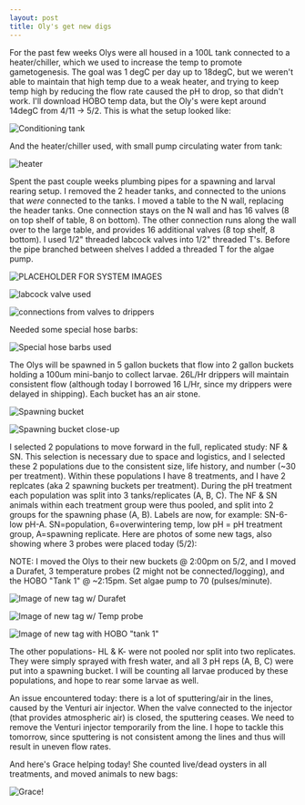 ```yaml
---
layout: post
title: Oly's get new digs
---
```


For the past few weeks Olys were all  housed in a 100L tank connected to a heater/chiller, which we used to increase the temp to promote gametogenesis. The goal was 1 degC per day up to 18degC, but we weren't able to maintain that high temp due to a weak heater, and trying to keep temp high by reducing the flow rate caused the pH to drop, so that didn't work.  I'll download HOBO temp data, but the Oly's were kept around 14degC from 4/11 -> 5/2. This is what the setup looked like: 

![Conditioning tank](https://github.com/laurahspencer/O.lurida_Stress/blob/master/Images/2017-04-11-Conditioning-setup.JPG?raw=true)

And the heater/chiller used, with small pump circulating water from tank: 

![heater](https://github.com/laurahspencer/O.lurida_Stress/blob/master/Images/2017-04-11-Conditioning-heater.JPG?raw=true)

Spent the past couple weeks plumbing pipes for a spawning and larval rearing setup.  I removed the 2 header tanks, and connected to the unions that _were_ connected to the tanks.  I moved a table to the N wall, replacing the header tanks. One connection stays on the N wall and has 16 valves (8 on top shelf of table, 8 on bottom).  The other connection runs along the wall over to the large table, and provides 16 additional valves (8 top shelf, 8 bottom).  I used 1/2" threaded labcock valves into 1/2" threaded T's.  Before the pipe branched between shelves I added a threaded T for the algae pump. 

![PLACEHOLDER FOR SYSTEM IMAGES]()

![labcock valve used](https://github.com/laurahspencer/O.lurida_Stress/blob/master/Images/2017-05-02-spawning-setup0.JPG?raw=true)

![connections from valves to drippers](https://github.com/laurahspencer/O.lurida_Stress/blob/master/Images/2017-05-02-spawning-setup2.JPG?raw=true)

Needed some special hose barbs:

![Special hose barbs used](https://github.com/laurahspencer/O.lurida_Stress/blob/master/Images/2017-05-02-spawning-setup3.JPG?raw=true)

The Olys will be spawned in 5 gallon buckets that flow into 2 gallon buckets holding a 100um mini-banjo to collect larvae.  26L/Hr drippers will maintain consistent flow (although today I borrowed 16 L/Hr, since my drippers were delayed in shipping).  Each bucket has an air stone. 

![Spawning bucket](https://github.com/laurahspencer/O.lurida_Stress/blob/master/Images/2017-05-02-spawning-setup5.JPG?raw=true)

![Spawning bucket close-up](https://github.com/laurahspencer/O.lurida_Stress/blob/master/Images/2017-05-02-spawning-setup6.JPG?raw=true)

I selected 2 populations to move forward in the full, replicated study: NF & SN.  This selection is necessary due to space and logistics, and I selected these 2 populations due to the consistent size, life history, and number (~30 per treatment). Within these populations I have 8 treatments, and I have 2 replcates (aka 2 spawning buckets per treatment).  During the pH treatment each population was split into 3 tanks/replicates (A, B, C).  The NF & SN animals within each treatment group were thus pooled, and split into 2 groups for the spawning phase (A, B).  Labels are now, for example: SN-6-low pH-A. SN=population, 6=overwintering temp, low pH = pH treatment group, A=spawning replicate.  Here are photos of some new tags, also showing where 3 probes were placed today (5/2): 

NOTE: I moved the Olys to their new buckets @ 2:00pm on 5/2, and I moved a Durafet, 3 temperature probes (2 might not be connected/logging), and the HOBO "Tank 1" @ ~2:15pm. Set algae pump to 70 (pulses/minute). 

![Image of new tag w/ Durafet](https://github.com/laurahspencer/O.lurida_Stress/blob/master/Images/2017-05-02-Durafet-location.JPG?raw=true)

![Image of new tag w/ Temp probe](https://github.com/laurahspencer/O.lurida_Stress/blob/master/Images/2017-05-02-Temp-probe-location.JPG?raw=true)

![Image of new tag with HOBO "tank 1"](https://github.com/laurahspencer/O.lurida_Stress/blob/master/Images/2017-05-02-HOBO-1-location.JPG?raw=true)

The other populations- HL & K- were not pooled nor split into two replicates. They were simply sprayed with fresh water, and all 3 pH reps (A, B, C) were put into a spawning bucket.  I will be counting all larvae produced by these populations, and hope to rear some larvae as well.  

An issue encountered today: there is a lot of sputtering/air in the lines, caused by the Venturi air injector.  When the valve connected to the injector (that provides atmospheric air) is closed, the sputtering ceases.  We need to remove the Venturi injector temporarily from the line. I hope to tackle this tomorrow, since sputtering is not consistent among the lines and thus will result in uneven flow rates. 

And here's Grace helping today!  She counted live/dead oysters in all treatments, and moved animals to new bags:

![Grace!](https://github.com/laurahspencer/O.lurida_Stress/blob/master/Images/2017-05-02-spawning-setup1.JPG?raw=true)
